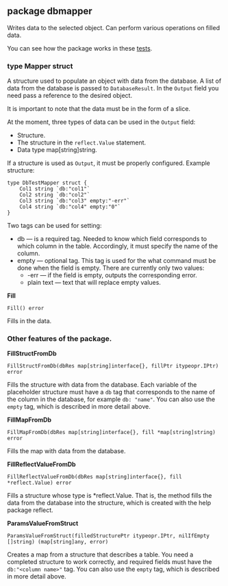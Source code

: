 ## package dbmapper
Writes data to the selected object. Can perform various operations on 
filled data.

You can see how the package works in these [tests](https://github.com/uwine4850/foozy/tree/master/tests/dbtest/dbmapper_test).

### type Mapper struct
A structure used to populate an object with data from the database.
A list of data from the database is passed to `DatabaseResult`. 
In the `Output` field you need pass a reference to the desired object.

It is important to note that the data must be in the form of a slice.

At the moment, three types of data can be used in the `Output` field:
* Structure.
* The structure in the `reflect.Value` statement.
* Data type map[string]string.

If a structure is used as `Output`, it must be properly configured.
Example structure:
```
type DbTestMapper struct {
	Col1 string `db:"col1"`
	Col2 string `db:"col2"`
	Col3 string `db:"col3" empty:"-err"`
	Col4 string `db:"col4" empty:"0"`
}
```
Two tags can be used for setting:
* db — is a required tag. Needed to know which field corresponds to which
column in the table. Accordingly, it must specify the name of the column.
* empty — optional tag. This tag is used for the what command 
must be done when the field is empty. There are currently only two values:
    * -err — if the field is empty, outputs the corresponding error.
    * plain text — text that will replace empty values.

__Fill__
```
Fill() error 
```
Fills in the data.

### Other features of the package.

__FillStructFromDb__
```
FillStructFromDb(dbRes map[string]interface{}, fillPtr itypeopr.IPtr) error
```
Fills the structure with data from the database.
Each variable of the placeholder structure must have a `db` tag that corresponds to the name of the column in the database, for example `db: "name"`. You can also use the `empty` tag, which is described in more detail above.

__FillMapFromDb__
```
FillMapFromDb(dbRes map[string]interface{}, fill *map[string]string) error
```
Fills the map with data from the database.

__FillReflectValueFromDb__
```
FillReflectValueFromDb(dbRes map[string]interface{}, fill *reflect.Value) error
```
Fills a structure whose type is *reflect.Value. That is, the method fills the data from the database into the structure, which is created with the help 
package reflect.

__ParamsValueFromStruct__
```
ParamsValueFromStruct(filledStructurePtr itypeopr.IPtr, nilIfEmpty []string) (map[string]any, error)
```
Creates a map from a structure that describes a table.
You need a completed structure to work correctly, and required fields must have the `db:"<column name>"` tag.
You can also use the `empty` tag, which is described in more detail above.